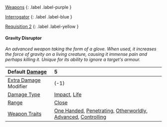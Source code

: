 [Weapons](Game/Weapons-List)
{: .label .label-purple }

[Interrogator](Game/Blocks/Interrogator)
{: .label .label-blue }

[Requisition 2](Game/Deployment#Requisition)
{: .label .label-yellow }

#### Gravity Disruptor

_An advanced weapon taking the form of a glove. When used, it increases the force of gravity on a living creature, causing it immense pain and perhaps killing it. Unique for its ability to ignore a target's armour._

| Default [Damage](Core/Weapons#Damage)                     | 5                                                                                                                                                                                                                         |
| :-------------------------------------------------------- | :------------------------------------------------------------------------------------------------------------------------------------------------------------------------------------------------------------------------ |
| [Extra Damage](Game/Core/Attacks#Extra%20Damage) Modifier | (-1)                                                                                                                                                                                                                      |
| [Damage Type](Core/Weapons#Damage%20Type)                 | [Impact](Game/Core/Injury#Impact), [Life](Game/Core/Injury#Life)                                                                                                                                                          |
| [Range](Core/Weapons#Range)                               | [Close](Game/Core/Movement#Close)                                                                                                                                                                                         |
| [Weapon Traits](Core/Weapon-Traits)                       | [One Handed](Game/Core/Blocks/One-Handed), [Penetrating](Game/Core/Blocks/Penetrating), [Otherworldly](Game/Core/Blocks/Otherworldly), [Advanced](Game/Core/Blocks/Advanced), [Controlling](Game/Core/Blocks/Controlling) |
